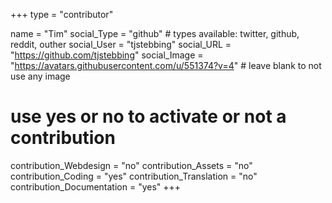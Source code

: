 +++
type = "contributor"

name = "Tim"
social_Type = "github" # types available: twitter, github, reddit, outher
social_User = "tjstebbing"
social_URL = "https://github.com/tjstebbing"
social_Image = "https://avatars.githubusercontent.com/u/551374?v=4" # leave blank to not use any image

# use yes or no to activate or not a contribution
contribution_Webdesign = "no"
contribution_Assets = "no"
contribution_Coding = "yes"
contribution_Translation = "no"
contribution_Documentation = "yes"
+++